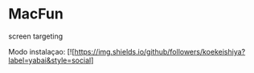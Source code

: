 # MacFun
screen targeting

Modo instalaçao: 
[![https://img.shields.io/github/followers/koekeishiya?label=yabai&style=social]
